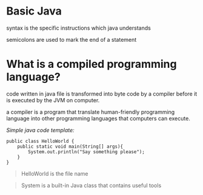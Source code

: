 # Basic Java

syntax is the specific instructions which java understands

semicolons are used to mark the end of a statement

# What is a compiled  programming language?

code written in java file  is transformed into byte  code  by a  compiler before it is executed by the JVM on computer.

a compiler is a program that translate human-friendly programming language into  other programming languages that computers can execute.


*Simple java  code template:*

```
public class HelloWorld {
    public static void main(String[] args){
        System.out.println("Say something please");
    }
}
```

> HelloWorld is the file name

> System is a built-in Java class that contains useful tools